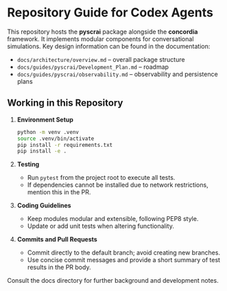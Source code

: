 # Repository Guide for Codex Agents

This repository hosts the **pyscrai** package alongside the **concordia** framework. It implements modular components for conversational simulations. Key design information can be found in the documentation:

- `docs/architecture/overview.md` – overall package structure
- `docs/guides/pyscrai/Development_Plan.md` – roadmap
- `docs/guides/pyscrai/observability.md` – observability and persistence plans

## Working in this Repository

1. **Environment Setup**
   ```bash
   python -m venv .venv
   source .venv/bin/activate
   pip install -r requirements.txt
   pip install -e .
   ```

2. **Testing**
   - Run `pytest` from the project root to execute all tests.
   - If dependencies cannot be installed due to network restrictions, mention this in the PR.

3. **Coding Guidelines**
   - Keep modules modular and extensible, following PEP8 style.
   - Update or add unit tests when altering functionality.

4. **Commits and Pull Requests**
   - Commit directly to the default branch; avoid creating new branches.
   - Use concise commit messages and provide a short summary of test results in the PR body.

Consult the docs directory for further background and development notes.
